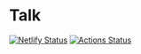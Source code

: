 # Talk

[![Netlify Status](https://api.netlify.com/api/v1/badges/46e78f8c-ca42-4593-aec8-926a83abe856/deploy-status)](https://app.netlify.com/sites/talking/deploys)
[![Actions Status](https://github.com/MatWrz/talk/workflows/Node%20CI/badge.svg)](https://github.com/MatWrz/talk/actions)
